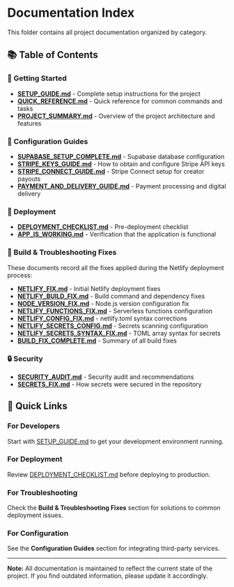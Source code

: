 # Documentation Index

This folder contains all project documentation organized by category.

## 📚 Table of Contents

### 🚀 Getting Started
- **[SETUP_GUIDE.md](./SETUP_GUIDE.md)** - Complete setup instructions for the project
- **[QUICK_REFERENCE.md](./QUICK_REFERENCE.md)** - Quick reference for common commands and tasks
- **[PROJECT_SUMMARY.md](./PROJECT_SUMMARY.md)** - Overview of the project architecture and features

### 🔧 Configuration Guides
- **[SUPABASE_SETUP_COMPLETE.md](./SUPABASE_SETUP_COMPLETE.md)** - Supabase database configuration
- **[STRIPE_KEYS_GUIDE.md](./STRIPE_KEYS_GUIDE.md)** - How to obtain and configure Stripe API keys
- **[STRIPE_CONNECT_GUIDE.md](./STRIPE_CONNECT_GUIDE.md)** - Stripe Connect setup for creator payouts
- **[PAYMENT_AND_DELIVERY_GUIDE.md](./PAYMENT_AND_DELIVERY_GUIDE.md)** - Payment processing and digital delivery

### 🚀 Deployment
- **[DEPLOYMENT_CHECKLIST.md](./DEPLOYMENT_CHECKLIST.md)** - Pre-deployment checklist
- **[APP_IS_WORKING.md](./APP_IS_WORKING.md)** - Verification that the application is functional

### 🔨 Build & Troubleshooting Fixes
These documents record all the fixes applied during the Netlify deployment process:

- **[NETLIFY_FIX.md](./NETLIFY_FIX.md)** - Initial Netlify deployment fixes
- **[NETLIFY_BUILD_FIX.md](./NETLIFY_BUILD_FIX.md)** - Build command and dependency fixes
- **[NODE_VERSION_FIX.md](./NODE_VERSION_FIX.md)** - Node.js version configuration fix
- **[NETLIFY_FUNCTIONS_FIX.md](./NETLIFY_FUNCTIONS_FIX.md)** - Serverless functions configuration
- **[NETLIFY_CONFIG_FIX.md](./NETLIFY_CONFIG_FIX.md)** - netlify.toml syntax corrections
- **[NETLIFY_SECRETS_CONFIG.md](./NETLIFY_SECRETS_CONFIG.md)** - Secrets scanning configuration
- **[NETLIFY_SECRETS_SYNTAX_FIX.md](./NETLIFY_SECRETS_SYNTAX_FIX.md)** - TOML array syntax for secrets
- **[BUILD_FIX_COMPLETE.md](./BUILD_FIX_COMPLETE.md)** - Summary of all build fixes

### 🔒 Security
- **[SECURITY_AUDIT.md](./SECURITY_AUDIT.md)** - Security audit and recommendations
- **[SECRETS_FIX.md](./SECRETS_FIX.md)** - How secrets were secured in the repository

## 🎯 Quick Links

### For Developers
Start with [SETUP_GUIDE.md](./SETUP_GUIDE.md) to get your development environment running.

### For Deployment
Review [DEPLOYMENT_CHECKLIST.md](./DEPLOYMENT_CHECKLIST.md) before deploying to production.

### For Troubleshooting
Check the **Build & Troubleshooting Fixes** section for solutions to common deployment issues.

### For Configuration
See the **Configuration Guides** section for integrating third-party services.

---

**Note:** All documentation is maintained to reflect the current state of the project. If you find outdated information, please update it accordingly.
